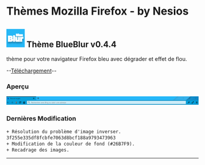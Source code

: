 # Thèmes Mozilla Firefox - by Nesios


## ![icon](/blueBlur/icons/icon48.png) Thème BlueBlur v0.4.4

thème pour votre navigateur Firefox bleu avec dégrader et effet de flou.


--[Téléchargement](https://github.com/N3siOS/myMozillaTheme/releases/download/v0.4.4/blueblur-0.4.4-an+fx.xpi)--

### Aperçu

![BlueBlur](/images/moztheme_blueblur.png)

### Dernières Modification 

    + Résolution du problème d'image inverser. 3f255e335df8fcbfe7063d8bcf188a9793473963
    + Modification de la couleur de fond (#26B7F9).
    + Recadrage des images.

---
